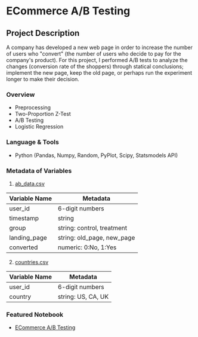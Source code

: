 # ECommerce A/B Testing
## Project Description
A company has developed a new web page in order to increase the number of users who "convert" (the number of users who decide to pay for the company's product). For this project, I performed A/B tests to analyze the changes (conversion rate of the shoppers) through statical conclusions; implement the new page, keep the old page, or perhaps run the experiment longer to make their decision. 

### Overview
* Preprocessing 
* Two-Proportion Z-Test
* A/B Testing
* Logistic Regression

### Language & Tools
* Python (Pandas, Numpy, Random, PyPlot, Scipy, Statsmodels API)

### Metadata of Variables
1. [ab_data.csv](https://github.com/dpghazi/ECommerce-AB-Testing/blob/main/ab_data.csv)  

| Variable Name | Metadata                   |
|---------------|----------------------------|
| user_id       | 6-digit numbers            |
| timestamp     | string                     |
| group         | string: control, treatment |
| landing_page  | string: old_page, new_page |
| converted     | numeric: 0:No, 1:Yes       |

2. [countries.csv](https://github.com/dpghazi/ECommerce-AB-Testing/blob/main/ab_data.csv)  

| Variable Name | Metadata           |
|---------------|--------------------|
| user_id       | 6-digit numbers    |
| country       | string: US, CA, UK |

### Featured Notebook
* [ECommerce A/B Testing](https://dpghazi.github.io/projects/ecommerce-ab-testing.html)
